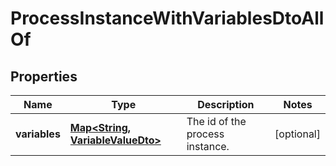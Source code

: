 

# ProcessInstanceWithVariablesDtoAllOf

## Properties

Name | Type | Description | Notes
------------ | ------------- | ------------- | -------------
**variables** | [**Map&lt;String, VariableValueDto&gt;**](VariableValueDto.md) | The id of the process instance. |  [optional]



